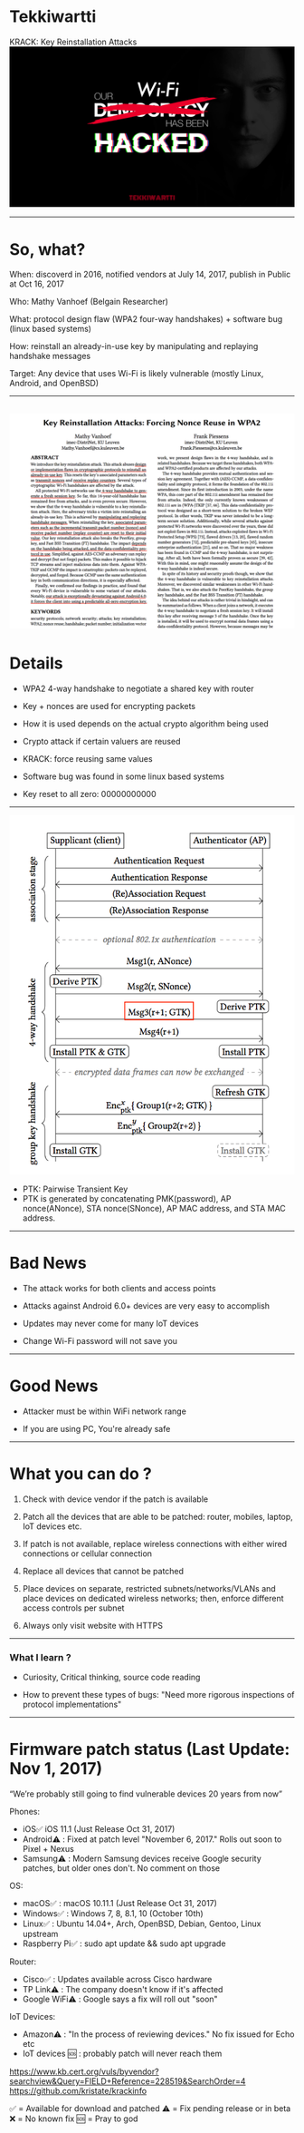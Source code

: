 # Tekkiwartti

KRACK: Key Reinstallation Attacks
![intro](../resources/pics/intro.png)

---

# So, what?

When: discoverd in 2016, notified vendors at July 14, 2017, publish in Public at Oct 16, 2017

Who: Mathy Vanhoef (Belgain Researcher)

What: protocol design flaw (WPA2 four-way handshakes) + software bug (linux based systems)

How: reinstall an already-in-use key by manipulating and replaying handshake messages

Target: Any device that uses Wi-Fi is likely vulnerable (mostly Linux, Android, and OpenBSD)

---
![paper](../resources/pics/paper.png)
---

# Details

- WPA2 4-way handshake to negotiate a shared key with router

- Key + nonces are used for encrypting packets

- How it is used depends on the actual crypto algorithm being used

- Crypto attack if certain valuers are reused 

- KRACK: force reusing same values

- Software bug was found in some linux based systems 

- Key reset to all zero: 00000000000

---
![handshake](../resources/pics/handshake.png)

- PTK: Pairwise Transient Key
- PTK is generated by concatenating PMK(password), AP nonce(ANonce), STA nonce(SNonce), AP MAC address, and STA MAC address.
---

# Bad News

- The attack works for both clients and access points

- Attacks against Android 6.0+ devices are very easy to accomplish

- Updates may never come for many IoT devices

- Change Wi-Fi password will not save you

---

# Good News

- Attacker must be within WiFi network range

- If you are using PC, You're already safe

---

# What you can do ?

1. Check with device vendor if the patch is available

2. Patch all the devices that are able to be patched: router, mobiles, laptop, IoT devices etc.

3. If patch is not available, replace wireless connections with either wired connections or cellular connection

4. Replace all devices that cannot be patched

5. Place devices on separate, restricted subnets/networks/VLANs and place devices on dedicated wireless networks; then, enforce different access controls per subnet

6. Always only visit website with HTTPS

---

### What I learn ?

- Curiosity, Critical thinking, source code reading

- How to prevent these types of bugs: "Need more rigorous inspections of protocol implementations"

---

# Firmware patch status (Last Update: Nov 1, 2017)

“We’re probably still going to find vulnerable devices 20 years from now”

Phones: 
- iOS:white_check_mark: iOS 11.1 (Just Release Oct 31, 2017)
- Android:warning: : Fixed at patch level "November 6, 2017." Rolls out soon to Pixel + Nexus
- Samsung:warning: : Modern Samsung devices receive Google security patches, but older ones don't. No comment on those

OS:
- macOS:white_check_mark: : macOS 10.11.1 (Just Release Oct 31, 2017)
- Windows:white_check_mark: : Windows 7, 8, 8.1, 10 (October 10th)
- Linux:white_check_mark: : Ubuntu 14.04+, Arch, OpenBSD, Debian, Gentoo, Linux upstream
- Raspberry Pi:white_check_mark: : sudo apt update && sudo apt upgrade

Router:
- Cisco:white_check_mark: : Updates available across Cisco hardware
- TP Link:warning: : The company doesn't know if it's affected
- Google WiFi:warning: : Google says a fix will roll out "soon"

IoT Devices:
- Amazon:warning: : "In the process of reviewing devices." No fix issued for Echo etc 
- IoT devices :sos: : probably patch will never reach them

https://www.kb.cert.org/vuls/byvendor?searchview&Query=FIELD+Reference=228519&SearchOrder=4
https://github.com/kristate/krackinfo

:white_check_mark: = Available for download and patched
:warning: = Fix pending release or in beta
:x: = No known fix
:sos: = Pray to god 


